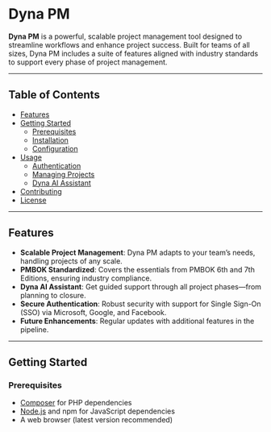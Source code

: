 # Dyna PM

**Dyna PM** is a powerful, scalable project management tool designed to streamline workflows and enhance project success. Built for teams of all sizes, Dyna PM includes a suite of features aligned with industry standards to support every phase of project management.

---

## Table of Contents

- [Features](#features)
- [Getting Started](#getting-started)
    - [Prerequisites](#prerequisites)
    - [Installation](#installation)
    - [Configuration](#configuration)
- [Usage](#usage)
    - [Authentication](#authentication)
    - [Managing Projects](#managing-projects)
    - [Dyna AI Assistant](#dyna-ai-assistant)
- [Contributing](#contributing)
- [License](#license)

---

## Features

- **Scalable Project Management**: Dyna PM adapts to your team’s needs, handling projects of any scale.
- **PMBOK Standardized**: Covers the essentials from PMBOK 6th and 7th Editions, ensuring industry compliance.
- **Dyna AI Assistant**: Get guided support through all project phases—from planning to closure.
- **Secure Authentication**: Robust security with support for Single Sign-On (SSO) via Microsoft, Google, and Facebook.
- **Future Enhancements**: Regular updates with additional features in the pipeline.

---

## Getting Started

### Prerequisites

- [Composer](https://getcomposer.org/) for PHP dependencies
- [Node.js](https://nodejs.org/) and npm for JavaScript dependencies
- A web browser (latest version recommended)

